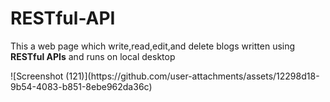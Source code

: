 # RESTful-API
<p>This a web page which write,read,edit,and delete blogs written using <b>RESTful APIs</b> and runs on local desktop</p>
![Screenshot (121)](https://github.com/user-attachments/assets/12298d18-9b54-4083-b851-8ebe962da36c)


